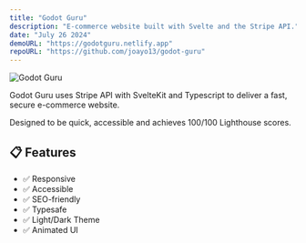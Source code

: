 ```yaml
---
title: "Godot Guru"
description: "E-commerce website built with Svelte and the Stripe API."
date: "July 26 2024"
demoURL: "https://godotguru.netlify.app"
repoURL: "https://github.com/joayo13/godot-guru"
---
```


![Godot Guru](/godot-guru.png)

Godot Guru uses Stripe API with SvelteKit and Typescript to deliver a fast, secure e-commerce website.

Designed to be quick, accessible and achieves 100/100 Lighthouse scores.

## 📋 Features

- ✅ Responsive
- ✅ Accessible
- ✅ SEO-friendly
- ✅ Typesafe
- ✅ Light/Dark Theme
- ✅ Animated UI